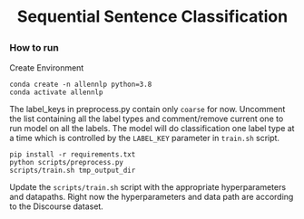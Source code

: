 # <p align=center>Sequential Sentence Classification</p>

### How to run
Create Environment
```
conda create -n allennlp python=3.8
conda activate allennlp
```

The label_keys in preprocess.py contain only `coarse` for now. Uncomment the list containing all the label types and comment/remove current one to run model on all the labels. The model will do classification one label type at a time which is controlled by the `LABEL_KEY` parameter in `train.sh` script.

```
pip install -r requirements.txt
python scripts/preprocess.py
scripts/train.sh tmp_output_dir
```

Update the `scripts/train.sh` script with the appropriate hyperparameters and datapaths. Right now the hyperparameters and data path are according to the Discourse dataset. 

